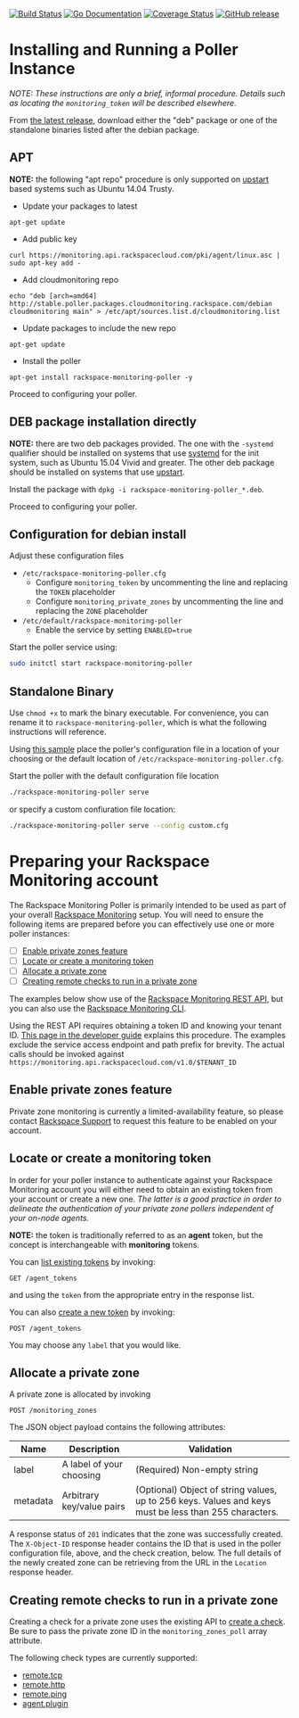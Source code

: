 [![Build Status](https://travis-ci.org/racker/rackspace-monitoring-poller.svg?branch=master)](https://travis-ci.org/racker/rackspace-monitoring-poller)
[![Go Documentation](https://godoc.org/github.com/racker/rackerspace-monitoring-poller?status.svg)](https://godoc.org/github.com/racker/rackspace-monitoring-poller)
[![Coverage Status](https://coveralls.io/repos/github/racker/rackspace-monitoring-poller/badge.svg?branch=master)](https://coveralls.io/github/racker/rackspace-monitoring-poller?branch=master)
[![GitHub release](https://img.shields.io/github/release/racker/rackspace-monitoring-poller.svg)](https://github.com/racker/rackspace-monitoring-poller/releases)

# Installing and Running a Poller Instance

_NOTE: These instructions are only a brief, informal procedure. Details such as locating the `monitoring_token`
will be described elsewhere._

From [the latest release](https://github.com/racker/rackspace-monitoring-poller/releases/latest), 
download either the "deb" package or one of the standalone binaries listed after the debian package.

## APT

**NOTE:** the following "apt repo" procedure is only supported on [upstart](http://upstart.ubuntu.com/) based systems
such as Ubuntu 14.04 Trusty.

* Update your packages to latest

```
apt-get update
```

* Add public key

```
curl https://monitoring.api.rackspacecloud.com/pki/agent/linux.asc | sudo apt-key add -
```

* Add cloudmonitoring repo

```
echo "deb [arch=amd64] http://stable.poller.packages.cloudmonitoring.rackspace.com/debian cloudmonitoring main" > /etc/apt/sources.list.d/cloudmonitoring.list
```

* Update packages to include the new repo

```
apt-get update
```

* Install the poller

```
apt-get install rackspace-monitoring-poller -y
```

Proceed to configuring your poller.


## DEB package installation directly

**NOTE:** there are two deb packages provided. The one with the `-systemd` qualifier should be installed on systems that
use [systemd](https://freedesktop.org/wiki/Software/systemd/) for the init system, such as Ubuntu 15.04 Vivid and greater. 
The other deb package should be installed on systems that use [upstart](http://upstart.ubuntu.com/).

Install the package with `dpkg -i rackspace-monitoring-poller_*.deb`. 

Proceed to configuring your poller.


## Configuration for debian install

Adjust these configuration files

* `/etc/rackspace-monitoring-poller.cfg`
  * Configure `monitoring_token` by uncommenting the line and replacing the `TOKEN` placeholder
  * Configure `monitoring_private_zones` by uncommenting the line and replacing the `ZONE` placeholder
* `/etc/default/rackspace-monitoring-poller`
  * Enable the service by setting `ENABLED=true`

Start the poller service using:

```bash
sudo initctl start rackspace-monitoring-poller 
```

## Standalone Binary

Use `chmod +x` to mark the binary executable. For convenience, you can rename it to `rackspace-monitoring-poller`,
which is what the following instructions will reference.

Using [this sample](contrib/remote.cfg) place the poller's configuration file in a location of your choosing or
the default location of `/etc/rackspace-monitoring-poller.cfg`.

Start the poller with the default configuration file location

```bash
./rackspace-monitoring-poller serve
```

or specify a custom confiuration file location:

```bash
./rackspace-monitoring-poller serve --config custom.cfg
```

# Preparing your Rackspace Monitoring account

The Rackspace Monitoring Poller is primarily intended to be used as part of 
your overall [Rackspace Monitoring](https://developer.rackspace.com/docs/rackspace-monitoring/v1/getting-started/concepts/) setup. 
You will need to ensure the following items are prepared before you can effectively use one or more poller instances:

- [ ] [Enable private zones feature](#enable-private-zones-feature)
- [ ] [Locate or create a monitoring token](#locate-or-create-a-monitoring-token)
- [ ] [Allocate a private zone](#allocate-a-private-zone)
- [ ] [Creating remote checks to run in a private zone](#creating-remote-checks-to-run-in-a-private-zone)

The examples below show use of the [Rackspace Monitoring REST API](https://developer.rackspace.com/docs/rackspace-monitoring/v1/),
but you can also use the [Rackspace Monitoring CLI](https://support.rackspace.com/how-to/getting-started-with-rackspace-monitoring-cli/).

Using the REST API requires obtaining a token ID and knowing your tenant ID. 
[This page in the developer guide](https://developer.rackspace.com/docs/rackspace-monitoring/v1/getting-started/send-request-ovw/) explains this procedure.
The examples exclude the service access endpoint and path prefix for brevity. 
The actual calls should be invoked against `https://monitoring.api.rackspacecloud.com/v1.0/$TENANT_ID`

## Enable private zones feature

Private zone monitoring is currently a limited-availability feature, so 
please contact [Rackspace Support](https://www.rackspace.com/support) to request this feature to be enabled on your
account.

## Locate or create a monitoring token

In order for your poller instance to authenticate against your Rackspace Monitoring account you will either need to
obtain an existing token from your account or create a new one. _The latter is a good practice in order to delineate
the authentication of your private zone pollers independent of your on-node agents._

**NOTE:** the token is traditionally referred to as an **agent** token, but the concept is interchangeable with **monitoring** tokens. 

You can [list existing tokens](https://developer.rackspace.com/docs/rackspace-monitoring/v1/api-reference/agent-token-operations/#list-agent-tokens)
by invoking:

```text
GET /agent_tokens
```

and using the `token` from the appropriate entry in the response list.

You can also [create a new token](https://developer.rackspace.com/docs/rackspace-monitoring/v1/api-reference/agent-token-operations/#create-an-agent-token)
by invoking:

```text
POST /agent_tokens
```

You may choose any `label` that you would like.

## Allocate a private zone

A private zone is allocated by invoking

```text
POST /monitoring_zones
```

The JSON object payload contains the following attributes:

Name | Description | Validation
-----|-------------|-----------
label | A label of your choosing | (Required) Non-empty string
metadata | Arbitrary key/value pairs | (Optional) Object of string values, up to 256 keys. Values and keys must be less than 255 characters.

A response status of `201` indicates that the zone was successfully created. 
The `X-Object-ID` response header contains the ID that is used in the poller configuration file, above, and the check
creation, below. 
The full details of the newly created zone can be retrieving from the URL in the `Location` response header.

## Creating remote checks to run in a private zone

Creating a check for a private zone uses the existing API to [create a check](https://developer.rackspace.com/docs/rackspace-monitoring/v1/api-reference/check-operations/#create-a-check).
Be sure to pass the private zone ID in the `monitoring_zones_poll` array attribute.

The following check types are currently supported:
* [remote.tcp](https://developer.rackspace.com/docs/rackspace-monitoring/v1/tech-ref-info/check-type-reference/#remote-tcp)
* [remote.http](https://developer.rackspace.com/docs/rackspace-monitoring/v1/tech-ref-info/check-type-reference/#remote-http)
* [remote.ping](https://developer.rackspace.com/docs/rackspace-monitoring/v1/tech-ref-info/check-type-reference/#remote-ping)
* [agent.plugin](https://developer.rackspace.com/docs/rackspace-monitoring/v1/tech-ref-info/check-type-reference/#agent-plugin)